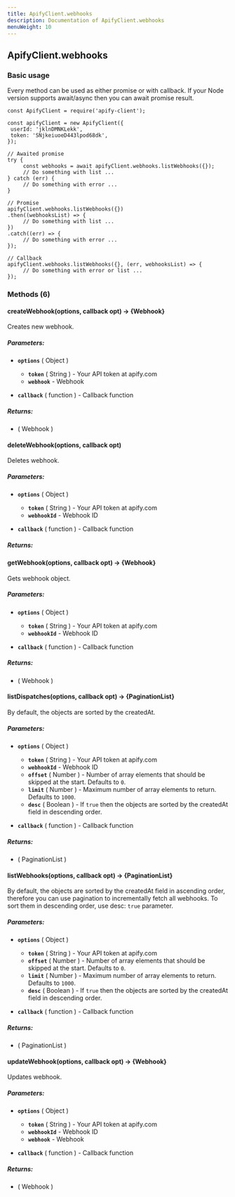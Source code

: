 ```yaml
---
title: ApifyClient.webhooks
description: Documentation of ApifyClient.webhooks
menuWeight: 10
---
```


## ApifyClient.webhooks

### Basic usage

Every method can be used as either promise or with callback. If your Node version supports await/async then you can await promise result.

    const ApifyClient = require('apify-client');

    const apifyClient = new ApifyClient({
     userId: 'jklnDMNKLekk',
     token: 'SNjkeiuoeD443lpod68dk',
    });

    // Awaited promise
    try {
         const webhooks = await apifyClient.webhooks.listWebhooks({});
         // Do something with list ...
    } catch (err) {
         // Do something with error ...
    }

    // Promise
    apifyClient.webhooks.listWebhooks({})
    .then((webhooksList) => {
         // Do something with list ...
    })
    .catch((err) => {
         // Do something with error ...
    });

    // Callback
    apifyClient.webhooks.listWebhooks({}, (err, webhooksList) => {
         // Do something with error or list ...
    });

 

### Methods (6)

#### createWebhook(options, callback opt) → {Webhook}



Creates new webhook.



##### Parameters:



*   **`options`** ( Object )

    

    *   **`token`** ( String ) - Your API token at apify.com
    *   **`webhook`** - Webhook

    

*   **`callback`** ( function ) <optional> - Callback function



##### Returns:

*   ( Webhook )

#### deleteWebhook(options, callback opt)



Deletes webhook.



##### Parameters:



*   **`options`** ( Object )

    

    *   **`token`** ( String ) - Your API token at apify.com
    *   **`webhookId`** - Webhook ID

    

*   **`callback`** ( function ) <optional> - Callback function



##### Returns:



#### getWebhook(options, callback opt) → {Webhook}



Gets webhook object.



##### Parameters:



*   **`options`** ( Object )

    

    *   **`token`** ( String ) - Your API token at apify.com
    *   **`webhookId`** - Webhook ID

    

*   **`callback`** ( function ) <optional> - Callback function



##### Returns:

*   ( Webhook )

#### listDispatches(options, callback opt) → {PaginationList}



By default, the objects are sorted by the createdAt.



##### Parameters:



*   **`options`** ( Object )

    

    *   **`token`** ( String ) - Your API token at apify.com
    *   **`webhookId`** - Webhook ID
    *   **`offset`** ( Number ) <optional> - Number of array elements that should be skipped at the start. Defaults to `0`.
    *   **`limit`** ( Number ) <optional> - Maximum number of array elements to return. Defaults to `1000`.
    *   **`desc`** ( Boolean ) <optional> - If `true` then the objects are sorted by the createdAt field in descending order.

    

*   **`callback`** ( function ) <optional> - Callback function



##### Returns:

*   ( PaginationList )

#### listWebhooks(options, callback opt) → {PaginationList}



By default, the objects are sorted by the createdAt field in ascending order, therefore you can use pagination to incrementally fetch all webhooks. To sort them in descending order, use desc: `true` parameter.



##### Parameters:



*   **`options`** ( Object )

    

    *   **`token`** ( String ) - Your API token at apify.com
    *   **`offset`** ( Number ) <optional> - Number of array elements that should be skipped at the start. Defaults to `0`.
    *   **`limit`** ( Number ) <optional> - Maximum number of array elements to return. Defaults to `1000`.
    *   **`desc`** ( Boolean ) <optional> - If `true` then the objects are sorted by the createdAt field in descending order.

    

*   **`callback`** ( function ) <optional> - Callback function



##### Returns:

*   ( PaginationList )

#### updateWebhook(options, callback opt) → {Webhook}



Updates webhook.



##### Parameters:



*   **`options`** ( Object )

    

    *   **`token`** ( String ) - Your API token at apify.com
    *   **`webhookId`** - Webhook ID
    *   **`webhook`** - Webhook

    

*   **`callback`** ( function ) <optional> - Callback function



##### Returns:

*   ( Webhook )

